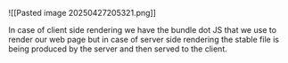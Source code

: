 ![[Pasted image 20250427205321.png]]

In case of client side rendering we have the bundle dot JS that we use to render our web page but in case of server side rendering the stable file is being produced by the server and then served to the client.